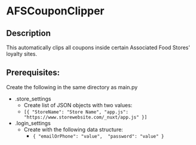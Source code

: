 # AFSCouponClipper

## Description
This automatically clips all coupons inside certain Associated Food Stores' loyalty sites.

## Prerequisites:

Create the following in the same directory as main.py
- .store_settings
  - Create list of JSON objects with two values: 
  - `[{
    "StoreName": "Store Name",
    "app.js": "https://www.storewebsite.com/_nuxt/app.js"
  }]`
- .login_settings
  - Create with the following data structure:  
    - `{
    "emailOrPhone": "value", 
    "password": "value"
    }`

